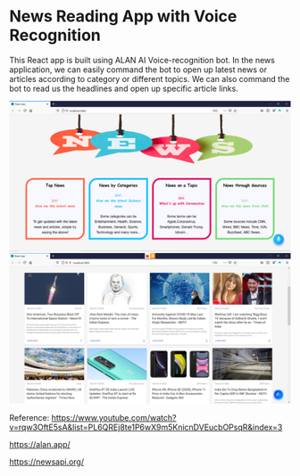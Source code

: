 # News Reading App with Voice Recognition

This React app is built using ALAN AI Voice-recognition bot. In the news application, we can easily command the bot to open up latest news or articles according to category or  different topics. We can also command the bot to read us the headlines and open up specific article links. 

![](src/images/news_app.PNG)
![](src/images/articles.PNG)

Reference:
https://www.youtube.com/watch?v=rqw3OftE5sA&list=PL6QREj8te1P6wX9m5KnicnDVEucbOPsqR&index=3

https://alan.app/

https://newsapi.org/
